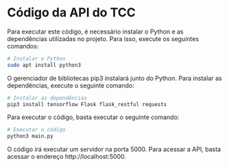 # Código da API do TCC

Para executar este código, é necessário instalar o Python e as dependências utilizadas no projeto. Para isso, execute os seguintes comandos:

```bash
# Instalar o Python
sudo apt install python3
```

O gerenciador de bibliotecas pip3 instalará junto do Python. Para instalar as dependências, execute o seguinte comando:

```bash
# Instalar as dependências
pip3 install tensorflow Flask flask_restful requests

```

Para executar o código, basta executar o seguinte comando:

```bash
# Executar o código
python3 main.py
```

O código irá executar um servidor na porta 5000. Para acessar a API, basta acessar o endereço http://localhost:5000.

